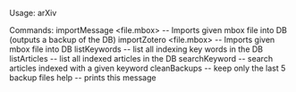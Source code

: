 Usage: arXiv <cmd>
	
Commands:
  importMessage <file.mbox> -- Imports given mbox file into DB (outputs a backup of the DB)
  importZotero <file.mbox> <collection> -- Imports given mbox file into DB
  listKeywords -- list all indexing key words in the DB
  listArticles -- list all indexed articles in the DB
  searchKeyword <keyword> -- search articles indexed with a given keyword
  cleanBackups -- keep only the last 5 backup files
  help -- prints this message
